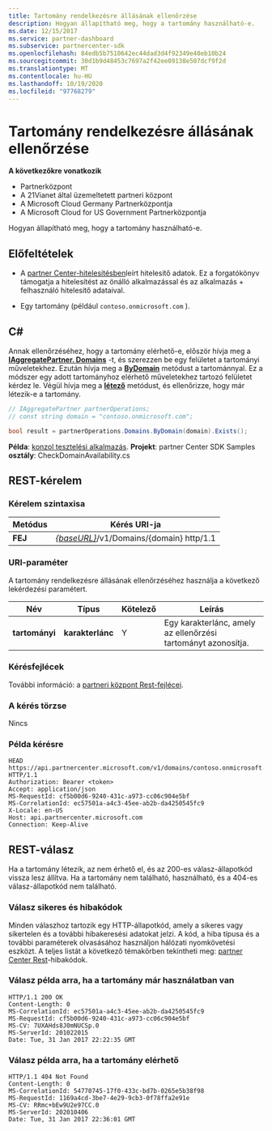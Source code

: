 ```yaml
---
title: Tartomány rendelkezésre állásának ellenőrzése
description: Hogyan állapítható meg, hogy a tartomány használható-e.
ms.date: 12/15/2017
ms.service: partner-dashboard
ms.subservice: partnercenter-sdk
ms.openlocfilehash: 84edb5b7510642ec44dad3d4f92349e40eb10b24
ms.sourcegitcommit: 30d1b9d48453c7697a2f42ee09138e507dcf9f2d
ms.translationtype: MT
ms.contentlocale: hu-HU
ms.lasthandoff: 10/19/2020
ms.locfileid: "97768279"
---
```

# <a name="verify-domain-availability"></a>Tartomány rendelkezésre állásának ellenőrzése

**A következőkre vonatkozik**

- Partnerközpont
- A 21Vianet által üzemeltetett partneri központ
- A Microsoft Cloud Germany Partnerközpontja
- A Microsoft Cloud for US Government Partnerközpontja

Hogyan állapítható meg, hogy a tartomány használható-e.

## <a name="prerequisites"></a>Előfeltételek

- A [partner Center-hitelesítésben](partner-center-authentication.md)leírt hitelesítő adatok. Ez a forgatókönyv támogatja a hitelesítést az önálló alkalmazással és az alkalmazás + felhasználó hitelesítő adataival.

- Egy tartomány (például `contoso.onmicrosoft.com` ).

## <a name="c"></a>C\#

Annak ellenőrzéséhez, hogy a tartomány elérhető-e, először hívja meg a [**IAggregatePartner. Domains**](/dotnet/api/microsoft.store.partnercenter.ipartner.domains) -t, és szerezzen be egy felületet a tartományi műveletekhez. Ezután hívja meg a [**ByDomain**](/dotnet/api/microsoft.store.partnercenter.domains.idomaincollection.bydomain) metódust a tartománnyal. Ez a módszer egy adott tartományhoz elérhető műveletekhez tartozó felületet kérdez le. Végül hívja meg a [**létező**](/dotnet/api/microsoft.store.partnercenter.domains.idomain.exists) metódust, és ellenőrizze, hogy már létezik-e a tartomány.

``` csharp
// IAggregatePartner partnerOperations;
// const string domain = "contoso.onmicrosoft.com";

bool result = partnerOperations.Domains.ByDomain(domain).Exists();
```

**Példa**: [konzol tesztelési alkalmazás](console-test-app.md). **Projekt**: partner Center SDK Samples **osztály**: CheckDomainAvailability.cs

## <a name="rest-request"></a>REST-kérelem

### <a name="request-syntax"></a>Kérelem szintaxisa

| Metódus   | Kérés URI-ja                                                              |
|----------|--------------------------------------------------------------------------|
| **FEJ** | [*{baseURL}*](partner-center-rest-urls.md)/v1/Domains/{domain} http/1.1 |

### <a name="uri-parameter"></a>URI-paraméter

A tartomány rendelkezésre állásának ellenőrzéséhez használja a következő lekérdezési paramétert.

| Név       | Típus       | Kötelező | Leírás                                   |
|------------|------------|----------|-----------------------------------------------|
| **tartományi** | **karakterlánc** | Y        | Egy karakterlánc, amely az ellenőrzési tartományt azonosítja. |

### <a name="request-headers"></a>Kérésfejlécek

További információ: a [partneri központ Rest-fejlécei](headers.md).

### <a name="request-body"></a>A kérés törzse

Nincs

### <a name="request-example"></a>Példa kérésre

```http
HEAD https://api.partnercenter.microsoft.com/v1/domains/contoso.onmicrosoft.com HTTP/1.1
Authorization: Bearer <token>
Accept: application/json
MS-RequestId: cf5b00d6-9240-431c-a973-cc06c904e5bf
MS-CorrelationId: ec57501a-a4c3-45ee-ab2b-da4250545fc9
X-Locale: en-US
Host: api.partnercenter.microsoft.com
Connection: Keep-Alive
```

## <a name="rest-response"></a>REST-válasz

Ha a tartomány létezik, az nem érhető el, és az 200-es válasz-állapotkód vissza lesz állítva. Ha a tartomány nem található, használható, és a 404-es válasz-állapotkód nem található.

### <a name="response-success-and-error-codes"></a>Válasz sikeres és hibakódok

Minden válaszhoz tartozik egy HTTP-állapotkód, amely a sikeres vagy sikertelen és a további hibakeresési adatokat jelzi. A kód, a hiba típusa és a további paraméterek olvasásához használjon hálózati nyomkövetési eszközt. A teljes listát a következő témakörben tekintheti meg: [partner Center Rest](error-codes.md)-hibakódok.

### <a name="response-example-for-when-the-domain-is-already-in-use"></a>Válasz példa arra, ha a tartomány már használatban van

```http
HTTP/1.1 200 OK
Content-Length: 0
MS-CorrelationId: ec57501a-a4c3-45ee-ab2b-da4250545fc9
MS-RequestId: cf5b00d6-9240-431c-a973-cc06c904e5bf
MS-CV: 7UXAHds8J0mNUCSp.0
MS-ServerId: 201022015
Date: Tue, 31 Jan 2017 22:22:35 GMT
```

### <a name="response-example-for-when-the-domain-is-available"></a>Válasz példa arra, ha a tartomány elérhető

```http
HTTP/1.1 404 Not Found
Content-Length: 0
MS-CorrelationId: 54770745-17f0-433c-bd7b-0265e5b38f98
MS-RequestId: 1169a4cd-3be7-4e29-9cb3-0f78ffa2e91e
MS-CV: RRmc+bEw9U2e97CC.0
MS-ServerId: 202010406
Date: Tue, 31 Jan 2017 22:36:01 GMT
```
